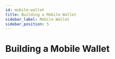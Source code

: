 ```yaml
---
id: mobile-wallet
title: Building a Mobile Wallet
sidebar_label: Mobile Wallet
sidebar_position: 5
---
```


# Building a Mobile Wallet

<!-- 
This page should contain:
- Mobile wallet development tutorial: building iOS and Android Liquid wallets
- Platform-specific integration: UniFFI bindings setup for mobile development
- User interface patterns: mobile-optimized wallet UI and user experience design
- Background processing: handling blockchain synchronization on mobile platforms
- Security considerations: secure storage, biometric authentication, and app lifecycle management
-->
